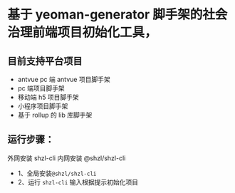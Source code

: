 <!--
 * @Descripttion: your project
 * @version: 1.0
 * @Author: 张鹏
 * @Date: 1985-10-26 16:15:00
 * @LastEditors: 张鹏
 * @LastEditTime: 2021-08-30 16:39:46
-->

# 基于 yeoman-generator 脚手架的社会治理前端项目初始化工具，

## 目前支持平台项目

-  antvue pc 端 antvue 项目脚手架
-  pc 端项目脚手架
-  移动端 h5 项目脚手架
-  小程序项目脚手架
-  基于 rollup 的 lib 库脚手架

## 运行步骤：

外网安装 shzl-cli
内网安装 @shzl/shzl-cli

-  1、全局安装`@shzl/shzl-cli`
-  2、运行 `shzl-cli` 输入根据提示初始化项目
